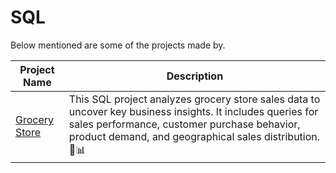 # SQL

Below mentioned are some of the projects made by.

| Project Name | Description |
|----------|----------|
| [Grocery Store]([https://github.com/keshav-9636/SQL-Projects/tree/main/grocery_store]) | This SQL project analyzes grocery store sales data to uncover key business insights. It includes queries for sales performance, customer purchase behavior, product demand, and geographical sales distribution. 🚀📊 |
